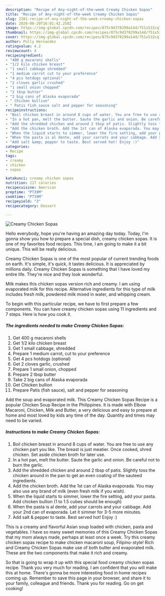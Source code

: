 ```yaml
---
description: "Recipe of Any-night-of-the-week Creamy Chicken Sopas"
title: "Recipe of Any-night-of-the-week Creamy Chicken Sopas"
slug: 2281-recipe-of-any-night-of-the-week-creamy-chicken-sopas
date: 2020-08-20T16:01:42.258Z
image: https://img-global.cpcdn.com/recipes/875c9d378299a14d/751x532cq70/creamy-chicken-sopas-recipe-main-photo.jpg
thumbnail: https://img-global.cpcdn.com/recipes/875c9d378299a14d/751x532cq70/creamy-chicken-sopas-recipe-main-photo.jpg
cover: https://img-global.cpcdn.com/recipes/875c9d378299a14d/751x532cq70/creamy-chicken-sopas-recipe-main-photo.jpg
author: Polly Hernandez
ratingvalue: 4.2
reviewcount: 4
recipeingredient:
- "400 g macaroni shells"
- "1/2 kilo chicken breast"
- "1 small cabbage shredded"
- "1 medium carrot cut to your preference"
- "4 pcs hotdogs optional"
- "2 cloves garlic crushed"
- "1 small onion chopped"
- "2 tbsp butter"
- "2 big cans of Alaska evaporada"
- " Chicken bullion"
- " Patis fish sauce salt and pepper for seasoning"
recipeinstructions:
- "Boil chicken breast in around 8 cups of water. You are free to use any chicken part you like. The breast is just meatier. Once cooked, shred chicken. Set aside chicken broth for later use."
- "In a hot pan, melt the butter. Saute the garlic and onion. Be careful not to burn the garlic."
- "Add the shredded chicken and around 2 tbsp of patis. Slightly toss the chicken around in the pan to get an even coating of the sauteed ingredients."
- "Add the chicken broth. Add the 1st can of Alaska evaporada. You may also use any brand of milk (even fresh milk if you wish)."
- "When the liquid starts to simmer, lower the fire setting, add your pasta. Add chicken bullion (1 to 1.5 cubes should be enough)"
- "When the pasta is al dente, add your carrots and your cabbage. Add your 2nd can of evaporada. Let it simmer for 3-5 more minutes."
- "Add salt &amp; pepper to taste. Best served hot! Enjoy :)"
categories:
- Recipe
tags:
- creamy
- chicken
- sopas

katakunci: creamy chicken sopas 
nutrition: 217 calories
recipecuisine: American
preptime: "PT39M"
cooktime: "PT39M"
recipeyield: "3"
recipecategory: Dessert

---
```



![Creamy Chicken Sopas](https://img-global.cpcdn.com/recipes/875c9d378299a14d/751x532cq70/creamy-chicken-sopas-recipe-main-photo.jpg)

Hello everybody, hope you're having an amazing day today. Today, I'm gonna show you how to prepare a special dish, creamy chicken sopas. It is one of my favorites food recipes. This time, I am going to make it a bit unique. This will be really delicious.

Creamy Chicken Sopas is one of the most popular of current trending foods on earth. It's simple, it's quick, it tastes delicious. It is appreciated by millions daily. Creamy Chicken Sopas is something that I have loved my entire life. They're nice and they look wonderful.

Milk makes this chicken sopas version rich and creamy. I am using evaporated milk for this recipe. Alternative ingredients for this type of milk includes fresh milk, powdered milk mixed in water, and whipping cream.


To begin with this particular recipe, we have to first prepare a few components. You can have creamy chicken sopas using 11 ingredients and 7 steps. Here is how you cook it.

<!--inarticleads1-->

##### The ingredients needed to make Creamy Chicken Sopas:

1. Get 400 g macaroni shells
1. Get 1/2 kilo chicken breast
1. Get 1 small cabbage, shredded
1. Prepare 1 medium carrot, cut to your preference
1. Get 4 pcs hotdogs (optional)
1. Get 2 cloves garlic, crushed
1. Prepare 1 small onion, chopped
1. Prepare 2 tbsp butter
1. Take 2 big cans of Alaska evaporada
1. Get  Chicken bullion
1. Prepare  Patis (fish sauce), salt and pepper for seasoning


Add the soup and evaporated milk. This Creamy Chicken Sopas Recipe is a popular Chicken Soup Recipe in the Philippines. It is made with Elbow Macaroni, Chicken, Milk and Butter, a very delicious and easy to prepare at home and most loved by kids any time of the day. Quantity and times may need to be varied. 

<!--inarticleads2-->

##### Instructions to make Creamy Chicken Sopas:

1. Boil chicken breast in around 8 cups of water. You are free to use any chicken part you like. The breast is just meatier. Once cooked, shred chicken. Set aside chicken broth for later use.
1. In a hot pan, melt the butter. Saute the garlic and onion. Be careful not to burn the garlic.
1. Add the shredded chicken and around 2 tbsp of patis. Slightly toss the chicken around in the pan to get an even coating of the sauteed ingredients.
1. Add the chicken broth. Add the 1st can of Alaska evaporada. You may also use any brand of milk (even fresh milk if you wish).
1. When the liquid starts to simmer, lower the fire setting, add your pasta. Add chicken bullion (1 to 1.5 cubes should be enough)
1. When the pasta is al dente, add your carrots and your cabbage. Add your 2nd can of evaporada. Let it simmer for 3-5 more minutes.
1. Add salt &amp; pepper to taste. Best served hot! Enjoy :)


This is a creamy and flavorful Asian soup loaded with chicken, pasta and vegetables. I have so many sweet memories of this Creamy Chicken Sopas that my mom always made, perhaps at least once a week. Try this creamy chicken sopas recipe to make chicken macaroni soup, Filipino-style! Rich and Creamy Chicken Sopas make use of both butter and evaporated milk. These are the two components that make it rich and creamy. 

So that is going to wrap it up with this special food creamy chicken sopas recipe. Thank you very much for reading. I am confident that you will make this at home. There's gonna be more interesting food in home recipes coming up. Remember to save this page in your browser, and share it to your family, colleague and friends. Thank you for reading. Go on get cooking!
